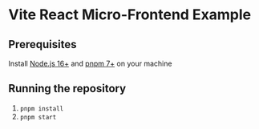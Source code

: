 # Vite React Micro-Frontend Example

## Prerequisites

Install [Node.js 16+](https://nodejs.org/en/) and [pnpm 7+](https://pnpm.io/installation) on your machine

## Running the repository

1. `pnpm install`
2. `pnpm start`
